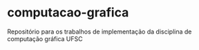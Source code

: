 # computacao-grafica
Repositório para os trabalhos de implementação da disciplina de computação gráfica UFSC 
